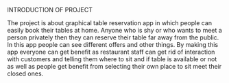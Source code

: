 INTRODUCTION OF PROJECT

The project is about graphical table reservation app in which people can easily book their tables at home. 
Anyone who is shy or who wants to meet a person privately then they can reserve their table far away from the public. 
In this app people can see different offers and other things. 
By making this app everyone can get benefit as restaurant staff can get rid of interaction with customers and telling them where to sit and if table is available or not as well as people get benefit from selecting their own place to sit meet their closed ones. 